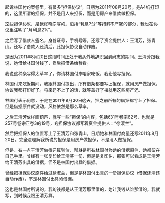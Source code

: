 起诉林国付的案卷里，有很多“担保协议”。日期为2011年08月20号。是A4纸打印的，这里所谓的担保，并不是用人来担保，而是用房产来借款做担保。

这些担保协议，是我张晓东写的。包括“利息2分”等措辞不严密的部分，我也在协议里注明了“月利息2%”。

之后写了借款人签名，身份证号，手机号等。还写了资金提供人：王清芳，张青山。还写了借款人还清后，此担保协议自动作废。

是因为2011年8月20日这段时间正处于我从外地辞职回到尚志的期间。王清芳跟我说，她借给林国付钱了，然后把借条给我看。

我说这种条写得太草率了，你请林国付来咱家吃饭，我让他写担保。

林国付来吃饭期间，我跟林国付提出，所有借条都要写上担保，就用房产做担保，协议我都打印好了。将来还不上了的话，就等盖好了楼就用这些房产还。

林国付表示同意，于是在2011年8月20日这天，把之前所有的借据都写上了担保。但是借据原件就没动，风格依然是那么草率。

之后王清芳依样画葫芦，就写一些“担保”的内容，包括631号卷宗62号，也就是257号卷宗正卷3的19号，的担保协议都写着资金提供人：“徐淑兰”。

然后把担保人的位置写上了王清芳和张青山。日期她和林国付商量还写2011年8月20日。完全没理解我所说的担保是用房产做担保，不是用人做担保。

但是，有一点王清芳做得还算到位，那就是所有林国付给她的借据原件，她都留在自己手里。曾经有一张复印给王清芬一份，但是是复印件，那张可以看成是王清芳给王清芬出具的借据，但不是林国付出具的借据。

曾经把担保协议原件给过徐淑兰，但是是林国付出具的一份担保协议（借据还清还自动作废），不是林国付出具的借据。

这也是林国付所说的，我的钱都是从王清芳那里借的，她让我钱从谁那借的，我就写，到时候我跟王清芳算。
